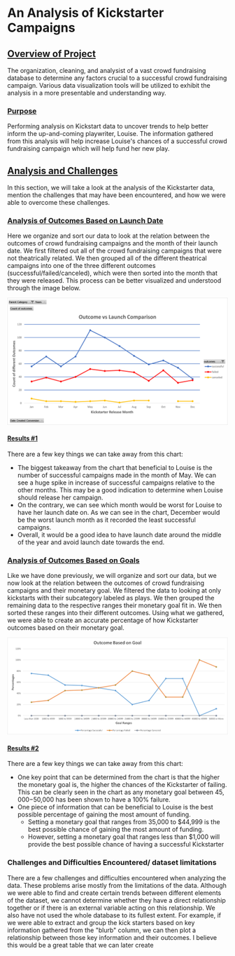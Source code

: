 #  An Analysis of Kickstarter Campaigns

## <u> Overview of Project </u>
The organization, cleaning, and analysist of a vast crowd fundraising database to determine any factors crucial to a successful crowd fundraising campaign. Various data visualization tools will be utilized to exhibit the analysis in a more presentable and understanding way.

### <u> Purpose </u>
Performing analysis on Kickstart data to uncover trends to help better inform the up-and-coming playwriter, Louise. The information gathered from this analysis will help increase Louise's chances of a successful crowd fundraising campaign which will help fund her new play. 

## <u> Analysis and Challenges </u>
In this section, we will take a look at the analysis of the Kickstarter data, mention the challenges that may have been encountered, and how we were able to overcome these challenges. 

### <u> Analysis of Outcomes Based on Launch Date </u>
Here we organize and sort our data to look at the relation between the outcomes of crowd fundraising campaigns and the month of their launch date. We first filtered out all of the crowd fundraising campaigns that were not theatrically related. We then grouped all of the different theatrical campaigns into one of the three different outcomes (successful/failed/canceled), which were then sorted into the month that they were released. This process can be better visualized and understood through the image below.

![Theater_Outcomes_vs_Launch](images/Theater_Outcomes_vs_Launch.png)
 
 #### <u> Results #1 </u>
There are a few key things we can take away from this chart: 
* The biggest takeaway from the chart that beneficial to Louise is the number of successful campaigns made in the month of May. We can see a huge spike in increase of successful campaigns relative to the other months. This may be a good indication to determine when Louise should release her campaign. 
* On the contrary, we can see which month would be worst for Louise to have her launch date on. As we can see in the chart, December would be the worst launch month as it recorded the least successful campaigns. 
* Overall, it would be a good idea to have launch date around the middle of the year and avoid launch date towards the end.

### <u> Analysis of Outcomes Based on Goals </u>
Like we have done previously, we will organize and sort our data, but we now look at the relation between the outcomes of crowd fundraising campaigns and their monetary goal. We filtered the data to looking at only kickstarts with their subcategory labeled as plays. We then grouped the remaining data to the respective ranges their monetary goal fit in. We then sorted these ranges into their different outcomes. Using what we gathered, we were able to create an accurate percentage of how Kickstarter outcomes based on their monetary goal.

![Outcomes_vs_Goals](images/Outcomes_vs_Goals.png)

#### <u> Results #2 </u>
There are a few key things we can take away from this chart:
* One key point that can be determined from the chart is that the higher the monetary goal is, the higher the chances of the Kickstarter of failing. This can be clearly seen in the chart as any monetary goal between $45,000-$50,000 has been shown to have a 100% failure.
* One piece of information that can be beneficial to Louise is the best possible percentage of gaining the most amount of funding.
    - Setting a monetary goal that ranges from 35,000 to $44,999 is the best possible chance of gaining the most amount of funding.
    - However, setting a monetary goal that ranges less than $1,000 will provide the best possible chance of having a successful Kickstarter

### Challenges and Difficulties Encountered/ dataset limitations 
There are a few challenges and difficulties encountered when analyzing the data. These problems arise mostly from the limitations of the data. Although we were able to find and create certain trends between different elements of the dataset, we cannot determine whether they have a direct relationship together or if there is an external variable acting on this relationship. We also have not used the whole database to its fullest extent. For example, if we were able to extract and group the kick starters based on key information gathered from the "blurb" column, we can then plot a relationship between those key information and their outcomes. I believe this would be a great table that we can later create
